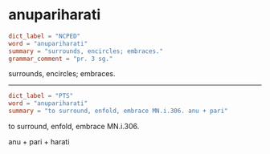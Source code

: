 # anupariharati

``` toml
dict_label = "NCPED"
word = "anupariharati"
summary = "surrounds, encircles; embraces."
grammar_comment = "pr. 3 sg."
```

surrounds, encircles; embraces.

--------------------

``` toml
dict_label = "PTS"
word = "anupariharati"
summary = "to surround, enfold, embrace MN.i.306. anu + pari"
```

to surround, enfold, embrace MN.i.306.

anu \+ pari \+ harati

